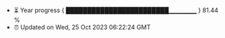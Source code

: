 - ⏳ Year progress { ████████████████████████▁▁▁▁▁▁ } 81.44 %
- ⏰ Updated on Wed, 25 Oct 2023 06:22:24 GMT


